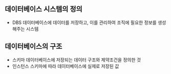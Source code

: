 ## 데이터베이스 시스템의 정의
- DBS 
	데이터베이스에 데이터를 저장하고, 이를 관리하여 조직에 필요한 정보를 생성해주는 시스템

## 데이터베이스의 구조
- 스키마
	데이터베이스에 저장되는 데이터 구조와 제약조건을 정의한 것
- 인스턴스
	스키마에 따라 데이터베이스에 실제로 저장된 값

